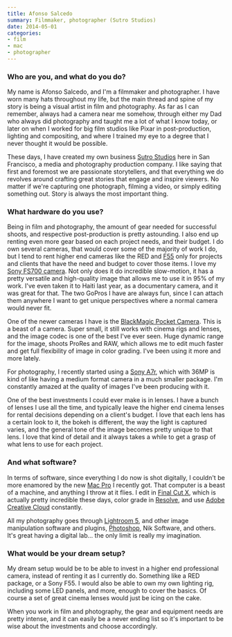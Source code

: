 ```yaml
---
title: Afonso Salcedo
summary: Filmmaker, photographer (Sutro Studios)
date: 2014-05-01
categories:
- film
- mac
- photographer
---
```


### Who are you, and what do you do?

My name is Afonso Salcedo, and I'm a filmmaker and photographer. I have worn many hats throughout my life, but the main thread and spine of my story is being a visual artist in film and photography. As far as I can remember, always had a camera near me somehow, through either my Dad who always did photography and taught me a lot of what I know today, or later on when I worked for big film studios like Pixar in post-production, lighting and compositing, and where I trained my eye to a degree that I never thought it would be possible.

These days, I have created my own business [Sutro Studios](http://www.sutrostudios.com/ "The Sutro Studios website.") here in San Francisco, a media and photography production company. I like saying that first and foremost we are passionate storytellers, and that everything we do revolves around crafting great stories that engage and inspire viewers. No matter if we're capturing one photograph, filming a video, or simply editing something out. Story is always the most important thing.

### What hardware do you use?

Being in film and photography, the amount of gear needed for successful shoots, and respective post-production is pretty astounding. I also end up renting even more gear based on each project needs, and their budget. I do own several cameras, that would cover some of the majority of work I do, but I tend to rent higher end cameras like the RED and [F55][f55-cinealta-4k] only for projects and clients that have the need and budget to cover those items. I love my [Sony FS700 camera][nex-fs700]. Not only does it do incredible slow-motion, it has a pretty versatile and high-quality image that allows me to use it in 95% of my work. I've even taken it to Haiti last year, as a documentary camera, and it was great for that. The two GoPros I have are always fun, since I can attach them anywhere I want to get unique perspectives where a normal camera would never fit.

One of the newer cameras I have is the [BlackMagic Pocket Camera][pocket-cinema-camera]. This is a beast of a camera. Super small, it still works with cinema rigs and lenses, and the image codec is one of the best I've ever seen. Huge dynamic range for the image, shoots ProRes and RAW, which allows me to edit much faster and get full flexibility of image in color grading. I've been using it more and more lately.

For photography, I recently started using a [Sony A7r][alpha-7r], which with 36MP is kind of like having a medium format camera in a much smaller package. I'm constantly amazed at the quality of images I've been producing with it.
 
One of the best investments I could ever make is in lenses. I have a bunch of lenses I use all the time, and typically leave the higher end cinema lenses for rental decisions depending on a client's budget. I love that each lens has a certain look to it, the bokeh is different, the way the light is captured varies, and the general tone of the image becomes pretty unique to that lens. I love that kind of detail and it always takes a while to get a grasp of what lens to use for each project.

### And what software?

In terms of software, since everything I do now is shot digitally, I couldn't be more enamored by the new [Mac Pro][mac-pro] I recently got. That computer is a beast of a machine, and anything I throw at it flies. I edit in [Final Cut X][final-cut-pro], which is actually pretty incredible these days, color grade in [Resolve][davinci-resolve], and use [Adobe Creative Cloud][creative-cloud] constantly.

All my photography goes through [Lightroom 5][lightroom], and other image manipulation software and plugins, [Photoshop][], Nik Software, and others. It's great having a digital lab... the only limit is really my imagination.

### What would be your dream setup?

My dream setup would be to be able to invest in a higher end professional camera, instead of renting it as I currently do. Something like a RED package, or a Sony F55. I would also be able to own my own lighting rig, including some LED panels, and more, enough to cover the basics. Of course a set of great cinema lenses would just be icing on the cake.

When you work in film and photography, the gear and equipment needs are pretty intense, and it can easily be a never ending list so it's important to be wise about the investments and choose accordingly.

[alpha-7r]: http://store.sony.com/a7r-alpha-7r-interchangeable-lens-camera-zid27-ILCE7R/B/cat-27-catid-All-Alpha-NEX-Cameras "A 36.4 megapixel full-frame digital camera."
[creative-cloud]: https://www.adobe.com/creativecloud.html "A subscription service for Adobe's creative suite."
[davinci-resolve]: https://www.blackmagicdesign.com/products/davinciresolve "Colour correction software."
[f55-cinealta-4k]: https://pro.sony.com/bbsc/ssr/show-highend/resource.solutions.bbsccms-assets-show-highend-F55.shtml "A high-end digital video camera."
[final-cut-pro]: https://en.wikipedia.org/wiki/Final_Cut_Pro "A nonlinear video editor."
[lightroom]: https://www.adobe.com/products/photoshop-lightroom.html "Photo management and editing software."
[mac-pro]: https://www.apple.com/mac-pro/ "The Intel-based Mac tower computer."
[nex-fs700]: https://pro.sony.com/bbsc/ssr/product-NEXFS700UK/ "A 4k digital video camera."
[photoshop]: https://www.adobe.com/products/photoshop.html "A bitmap image editor."
[pocket-cinema-camera]: https://www.blackmagicdesign.com/products/blackmagicpocketcinemacamera/ "A Super 16 digital video camera."
